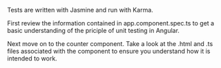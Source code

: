 Tests are written with Jasmine and run with Karma.

First review the information contained in app.component.spec.ts to get a basic understanding of the priciple of unit testing in Angular.

Next move on to the counter component.  Take a look at the .html and .ts files associated with the component to ensure you understand how it is intended to work.


